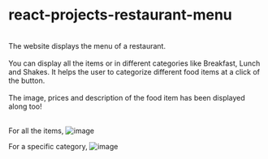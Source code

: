 # react-projects-restaurant-menu
<br>
The website displays the menu of a restaurant.
<br>
<br>
You can display all the items or in different categories like Breakfast, Lunch and Shakes. It helps the user to categorize different food items at a click of the button.
<br>
<br>
The image, prices and description of the food item has been displayed along too! <br><br>

For all the items,
![image](https://github.com/Ikshu-Jain27/Restaurant-Menu-React/assets/120514956/04439dcb-6efb-4855-86c0-21f80eb70715)

For a specific category,
![image](https://github.com/Ikshu-Jain27/Restaurant-Menu-React/assets/120514956/3e8d9466-fde9-45cd-884f-a93de81dbca8)

